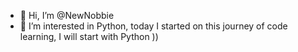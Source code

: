 - 👋 Hi, I’m @NewNobbie
- 👀 I’m interested in Python, today I started on this journey of code learning, I will start with Python ))
